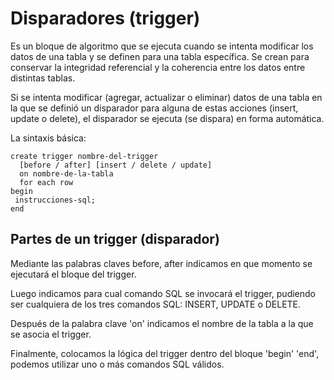 # Disparadores (trigger)
Es un bloque de algoritmo que se ejecuta cuando se intenta modificar los datos de una tabla y se definen para una tabla 
específica. Se crean para conservar la integridad referencial y la coherencia entre los datos entre distintas tablas.

Si se intenta modificar (agregar, actualizar o eliminar) datos de una tabla en la que se definió un disparador para alguna 
de estas acciones (insert, update o delete), el disparador se ejecuta (se dispara) en forma automática.

La sintaxis básica:
````
create trigger nombre-del-trigger
  [before / after] [insert / delete / update] 
  on nombre-de-la-tabla
  for each row
begin
 instrucciones-sql;
end
````
## Partes de un trigger (disparador)  
Mediante las palabras claves before, after indicamos en que momento se ejecutará el bloque del trigger.

Luego indicamos para cual comando SQL se invocará el trigger, pudiendo ser cualquiera de los tres comandos SQL: INSERT, 
UPDATE o DELETE.

Después de la palabra clave 'on' indicamos el nombre de la tabla a la que se asocia el trigger.

Finalmente, colocamos la lógica del trigger dentro del bloque 'begin' 'end', podemos utilizar uno o más comandos SQL 
válidos.
